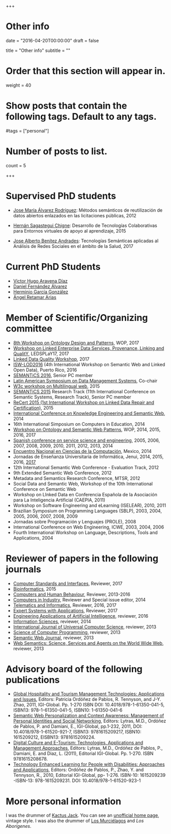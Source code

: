 +++
# Other info

date = "2016-04-20T00:00:00"
draft = false

title = "Other info"
subtitle = ""


# Order that this section will appear in.
weight = 40

# Show posts that contain the following tags. Default to any tags.
#tags = ["personal"]

# Number of posts to list.
count = 5

+++

# Supervised PhD students

- [Jose María Álvarez Rodríguez](http://www.josemalvarez.es/): 
  Métodos semánticos de reutilización de datos abiertos enlazados en las licitaciones públicas, 
  2012
  
- [Hernán Sagastegui Chigne](https://www.linkedin.com/in/hernan-sagastegui-chigne-48264025/):
  Desarrollo de Tecnologías Colaborativas para Entornos virtuales de apoyo al aprendizaje,
  2015

- [Jose Alberto Benítez Andrades](http://www.jabenitez.com/):
  Tecnologías Semánticas aplicadas al Análisis de Redes Sociales en el ámbito de la Salud, 2017

# Current PhD Students

- [Victor Hugo Aravena Díaz](https://www.linkedin.com/in/victoraravena/)
- [Daniel Fernández Álvarez](https://www.linkedin.com/in/daniel-fern%C3%A1ndez-%C3%A1lvarez-817121ab/)
- [Herminio García González](http://herminiogarcia.com/)
- [Ángel Retamar Arias](https://www.linkedin.com/in/angel-retamar-arias-383b416/)

# Member of Scientific/Organizing committee

- [8th Workshop on Ontology Design and Patterns](http://ontologydesignpatterns.org/wiki/WOP:2017#WOP2017_Chairs), WOP, 2017
- [Workshop on Linked Enterprise Data Services, Provenance, Linking and QualitY](https://informatik2017.de/ws29-ledsplay17/), LEDSPLaY17, 2017
- [Linked Data Quality Workshop](http://ldq.semanticmultimedia.org/), 2017
- [ISW-LOD2016](http://ciep.ing.uaslp.mx/sw-lod/) (4th International Workshop on Semantic Web and Linked Open Data), Puerto Rico, 2016
- [SEMANTiCS 2016](https://2016.semantics.cc/), Senior PC member
- [Latin American Symposium on Data Management Systems](http://www.clei2016.cl/Sim7.html), Co-chair
- [W3c workshop on Multilingual web](https://www.multilingualweb.eu/documents/2015-riga-workshop/2015-riga-cfp), 2015
- [SEMANTiCS 2015](https://2015.semantics.cc/) Research Track (11th International Conference on Semantic Systems, Research Track), Senior PC member
- [ReCert 2015 (1st International Workshop on Linked Data Repair and Certification)](http://recert-ld.github.io/2015/), 2015
- [International Conference on Knowledge Engineering and Semantic Web](http://2014.kesw.ru/), 2014
- 16th International Simposium on Computers in Education, 2014
- [Workshop on Ontology and Semantic Web Patterns](http://ontologydesignpatterns.org/wiki/WOP:2016), WOP, 2014, 2015, 2016, 2017
- [Spanish conference on service science and engineering](www.congresocedi.es/es/jcis), 2005, 2006, 2007, 2008, 2009, 2010, 2011, 2012, 2013, 2014
- [Encuentro Nacional en Ciencias de la Computación](http://enc2014.cicese.mx/index.html), Mexico, 2014
- Jornadas de Enseñanza Universitaria de Informática, Jenui, 2014, 2015, 2016, [2017](http://jenui2017.unex.es/)
- 12th International Semantic Web Conference - Evaluation Track, 2012
- 9th Extended Semantic Web Conference, 2012
- Metadata and Semantics Research Conference, MTSR, 2012
- Social Data and Semantic Web, Workshop of the 10th International Conference on Semantic Web
- Workshop on LInked Data en Conferencia Española de la Asociación para La Inteligencia Artificial (CAEPIA, 2011) 
- Workshop on Software Engineering and eLearning (ISELEAR), 2010, 2011
- Brazilian Symposium on Programming Languages (SBLP), 2003, 2004, 2005, 2006, 2007, 2008, 2009
- Jornadas sobre Programación y Lenguajes (PROLE), 2008
- International Conference on Web Engineering, ICWE, 2003, 2004, 2006
- Fourth International Workshop on Language, Descriptions, Tools and Applications, 2004

# Reviewer of papers in the following journals

- [Computer Standards and Interfaces](https://www.journals.elsevier.com/computer-standards-and-interfaces), Reviewer, 2017
- [Bioinformatics](https://academic.oup.com/bioinformatics), 2015
- [Computers and Human Behaviour](https://www.journals.elsevier.com/computers-in-human-behavior), Reviewer, 2013-2016
- [Computers in Industry](https://www.journals.elsevier.com/computers-in-industry), Reviewer and Special issue editor, 2014
- [Telematics and Informatics](https://www.journals.elsevier.com/telematics-and-informatics), Reviewer, 2016, 2017
- [Expert Systems with Applications](https://www.journals.elsevier.com/expert-systems-with-applications), Reviewer, 2017
- [Engineering Applications of Artificial Intelligence](https://www.journals.elsevier.com/engineering-applications-of-artificial-intelligence/), reviewer, 2016
- [Information Sciences](https://www.journals.elsevier.com/information-sciences/), reviewer, 2014
- [International Journal of Universal Computer Science](http://www.jucs.org/), reviewer, 2013
- [Science of Computer Programming](https://www.journals.elsevier.com/science-of-computer-programming/), reviewer, 2013
- [Semantic Web Journal](http://www.semantic-web-journal.net/), reviewer, 2013
- [Web Semantics: Science, Services and Agents on the World Wide Web](http://www.sciencedirect.com/science/journal/15708268), reviewer, 2013

# Advisory board of the following publications
- [Global Hospitality and Tourism Management Technologies: Applications and Issues](https://www.igi-global.com/book/global-hospitality-tourism-management-technologies/51923), 
Editors: Patricia Ordóñez de Pablos, R. Tennyson, and J-Y. Zhao, 2011, IGI-Global. Pp. 1-270
ISBN DOI: 10.4018/978-1-61350-041-5, ISBN13: 978-1-61350-041-5, ISBN10: 1-61350-041-6
- [Semantic Web Personalization and Context Awareness: Management of  Personal Identities and Social Networking](https://www.igi-global.com/book/semantic-web-personalization-context-awareness/47405), 
Editors: Lytras, M.D., Ordóñez de Pablos, P. and Damiani, E., IGI-Global, pp.1-232, 2011, 
DOI: 10.4018/978-1-61520-921-7, ISBN13: 9781615209217, ISBN10: 1615209212, EISBN13: 9781615209224. 
- [Digital Culture and E-Tourism: Technologies, Applications and Management Approaches](https://www.igi-global.com/book/digital-culture-tourism/45944), 
Editors: Lytras, M.D., Ordóñez de Pablos, P., Damiani, E. and Diaz, L. (2011), Editorial IGI-Global. Pp. 1-270. 
ISBN  9781615208678.
- [Technology Enhanced Learning for People with Disabilities: Approaches and Applications](https://www.igi-global.com/book/technology-enhanced-learning-people-disabilities/41739), 
Editors: Ordóñez de Pablos, P., Zhao, Y. and Tennyson, R., 2010, Editorial IGI-Global, pp- 1-276. 
ISBN-10: 1615209239 -ISBN-13: 978-1615209231. DOI: 10.4018/978-1-61520-923-1


# More personal information

I was the drummer of [Kactus Jack](https://es.wikipedia.org/wiki/Kactus_Jack). 
 You can see an [unofficial home page](http://di002.edv.uniovi.es/~labra/Kactus/Welcome.html), 
 vintage style. 
 I was also the drummer of <a href="http://no80s-gruposnacionales.blogspot.com.es/2009/01/los-murcielagos.html">Los Murciélagos</a> and <i>Los Aborígenes</i>.
 
 
 
 
